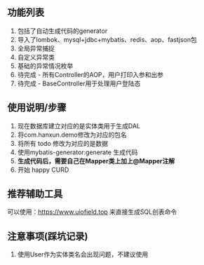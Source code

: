 ## 功能列表
1. 包括了自动生成代码的generator
2. 导入了lombok、mysql+jdbc+mybatis、redis、aop、fastjson包
3. 全局异常捕捉
4. 自定义异常类
5. 基础的异常情况枚举
6. 待完成 - 所有Controller的AOP，用户打印入参和出参 
7. 待完成 - BaseController用于处理用户登陆态
## 使用说明/步骤
1. 现在数据库建立对应的是实体类用于生成DAL
2. 将com.hanxun.demo修改为对应的包名
3. 将所有 todo 修改为对应的是数据
4. 使用mybatis-generator:generate 生成代码
5. **生成代码后，需要自己在Mapper类上加上@Mapper注解**
6. 开始 happy CURD
## 推荐辅助工具
可以使用：https://www.uiofield.top  来直接生成SQL创表命令
## 注意事项(踩坑记录)
1. 使用User作为实体类名会出现问题，不建议使用


